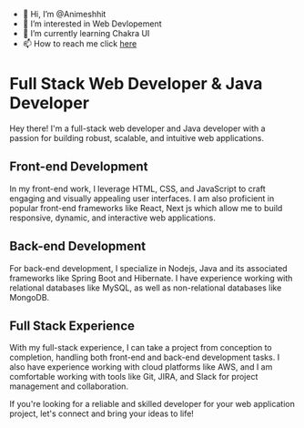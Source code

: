 - 👋 Hi, I’m @Animeshhit
- 👀 I’m interested in Web Devlopement
- 🌱 I’m currently learning Chakra UI
- 📫 How to reach me click [here](animeshkumbhakarhit2@gmail.com)

# Full Stack Web Developer & Java Developer

Hey there! I'm a full-stack web developer and Java developer with a passion for building robust, scalable, and intuitive web applications. 

## Front-end Development

In my front-end work, I leverage HTML, CSS, and JavaScript to craft engaging and visually appealing user interfaces. I am also proficient in popular front-end frameworks like React, Next js which allow me to build responsive, dynamic, and interactive web applications.

## Back-end Development

For back-end development, I specialize in Nodejs, Java and its associated frameworks like Spring Boot and Hibernate. I have experience working with relational databases like MySQL, as well as non-relational databases like MongoDB. 

## Full Stack Experience

With my full-stack experience, I can take a project from conception to completion, handling both front-end and back-end development tasks. I also have experience working with cloud platforms like AWS, and I am comfortable working with tools like Git, JIRA, and Slack for project management and collaboration.

If you're looking for a reliable and skilled developer for your web application project, let's connect and bring your ideas to life!
<!---
Animeshhit/Animeshhit is a ✨ special ✨ repository because its `README.md` (this file) appears on your GitHub profile.
You can click the Preview link to take a look at your changes.
--->
